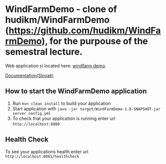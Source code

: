 # WindFarmDemo - clone of hudikm/WindFarmDemo (https://github.com/hudikm/WindFarmDemo), for the purpouse of the semestral lecture.
Web application si located here: [windfarm demo](https://github.com/simonko1811/WindFarmDemoWeb).

[Documentation(Slovak)](https://simonko1811.github.io/)

How to start the WindFarmDemo application
---

1. Run `mvn clean install` to build your application
1. Start application with `java -jar target/WindFarmDemo-1.0-SNAPSHOT.jar server config.yml`
1. To check that your application is running enter url `http://localhost:8080`

Health Check
---

To see your applications health enter url `http://localhost:8081/healthcheck`
